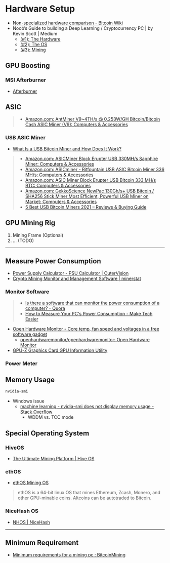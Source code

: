 # Hardware Setup

* [Non-specialized hardware comparison - Bitcoin Wiki](https://en.bitcoin.it/wiki/Non-specialized_hardware_comparison)
* Noob’s Guide to building a Deep Learning / Cryptocurrency PC | by Kevin Scott | Medium
  * [(#1): The Hardware](https://medium.com/@thekevinscott/noobs-guide-to-custom-computer-for-cryptocurrency-and-deep-learning-7caa255adfaf)
  * [(#2): The OS](https://medium.com/@thekevinscott/noobs-guide-to-building-a-deep-learning-cryptocurrency-pc-2-the-os-39dd20bd9b21)
  * [(#3): Mining](https://medium.com/@thekevinscott/noobs-guide-to-building-a-deep-learning-cryptocurrency-pc-3-mining-89bc93e4b501)

## GPU Boosting

### MSI Afterburner

* [Afterburner](https://www.msi.com/Landing/afterburner)

## ASIC

> * [Amazon.com: AntMiner V9~4TH/s @ 0.253W/GH Bitcoin/Bitcoin Cash ASIC Miner (V9): Computers & Accessories](https://www.amazon.com/AntMiner-V9-4TH-0-253W-Bitcoin-V9/dp/B07BPZGFM7/ref=pd_sbs_1?pd_rd_w=JmWrH&pf_rd_p=5e0f7f8d-f321-4a3e-bdac-3142fcd848d7&pf_rd_r=Q5YQ59KY7THTSVGFZ2XZ&pd_rd_r=e220a403-0fd5-40f7-a5a8-5aab036b4779&pd_rd_wg=2o1eQ&pd_rd_i=B07BPZGFM7&psc=1)

### USB ASIC Miner

* [What Is a USB Bitcoin Miner and How Does It Work?](https://www.investopedia.com/tech/usb-bitcoin-mining/)

> * [Amazon.com: ASICMiner Block Erupter USB 330MH/s Sapphire Miner: Computers & Accessories](https://www.amazon.com/ASICMiner-Block-Erupter-USB-Sapphire/dp/B00CUJT7TO/ref=as_li_ss_tl?ie=UTF8&linkCode=sl1&tag=bitcongress-20&linkId=e060f5dfdb5b8fc683825d83d338f75b)
> * [Amazon.com: ASICminer - Bitfountain USB ASIC Bitcoin Miner 336 MH/s: Computers & Accessories](https://www.amazon.com/ASICminer-Bitfountain-ASIC-Bitcoin-Miner/dp/B00E5IA6Q6/ref=sr_1_8?dchild=1&keywords=usb+bitcoin+miner&qid=1614925537&sr=8-8)
> * [Amazon.com: ASIC Miner Block Erupter USB Bitcoin 333 MH/s BTC: Computers & Accessories](https://www.amazon.com/ASIC-Miner-Block-Erupter-Bitcoin/dp/B00XNI1CL2/ref=sr_1_9?dchild=1&keywords=usb+bitcoin+miner&qid=1614925537&sr=8-9)
> * [Amazon.com: GekkoScience NewPac 130Gh/s+ USB Bitcoin / SHA256 Stick Miner Most Efficient, Powerful USB Miner on Market: Computers & Accessories](https://www.amazon.com/GekkoScience-NewPac-Efficient-Powerful-Multi-Pool/dp/B07MNQGZW8)
> * [5 Best USB Bitcoin Miners 2021 – Reviews & Buying Guide](https://www.bitcongress.org/bitcoin/mining/best-usb-bitcoin-miners/)

## GPU Mining Rig

1. Mining Frame (Optional)
2. ... (TODO)

---

## Measure Power Consumption

* [Power Supply Calculator - PSU Calculator | OuterVision](https://outervision.com/power-supply-calculator)
* [Crypto Mining Monitor and Management Software | minerstat](https://minerstat.com/)

### Monitor Software

> * [Is there a software that can monitor the power consumption of a computer? - Quora](https://www.quora.com/Is-there-a-software-that-can-monitor-the-power-consumption-of-a-computer)
> * [How to Measure Your PC's Power Consumption - Make Tech Easier](https://www.maketecheasier.com/measure-pc-power-consumption/)

* [Open Hardware Monitor - Core temp, fan speed and voltages in a free software gadget](https://openhardwaremonitor.org/)
  * [openhardwaremonitor/openhardwaremonitor: Open Hardware Monitor](https://github.com/openhardwaremonitor/openhardwaremonitor)
* [GPU-Z Graphics Card GPU Information Utility](https://www.techpowerup.com/gpuz/)

### Power Meter

## Memory Usage

```sh
nvidia-smi
```

* Windows issue
  * [machine learning - nvidia-smi does not display memory usage - Stack Overflow](https://stackoverflow.com/questions/44227767/nvidia-smi-does-not-display-memory-usage/44228331)
    * WDDM vs. TCC mode

## Special Operating System

### HiveOS

* [The Ultimate Mining Platform | Hive OS](https://hiveos.farm/)

### ethOS

* [ethOS Mining OS](http://ethosdistro.com/)

> ethOS is a 64-bit linux OS that mines Ethereum, Zcash, Monero, and other GPU-minable coins. Altcoins can be autotraded to Bitcoin.

### NiceHash OS

* [NHOS | NiceHash](https://www.nicehash.com/nhos-mining)

---

## Minimum Requirement

* [Minimum requirements for a mining pc : BitcoinMining](https://www.reddit.com/r/BitcoinMining/comments/80kg8q/minimum_requirements_for_a_mining_pc/)

